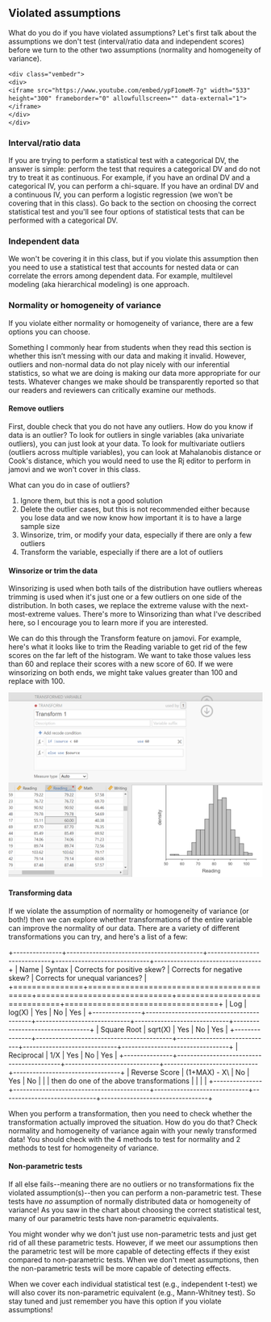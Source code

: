 ## Violated assumptions

What do you do if you have violated assumptions? Let's first talk about the assumptions we don't test (interval/ratio data and independent scores) before we turn to the other two assumptions (normality and homogeneity of variance).


```{=html}
<div class="vembedr">
<div>
<iframe src="https://www.youtube.com/embed/ypF1omeM-7g" width="533" height="300" frameborder="0" allowfullscreen="" data-external="1"></iframe>
</div>
</div>
```

### Interval/ratio data

If you are trying to perform a statistical test with a categorical DV, the answer is simple: perform the test that requires a categorical DV and do not try to treat it as continuous. For example, if you have an ordinal DV and a categorical IV, you can perform a chi-square. If you have an ordinal DV and a continuous IV, you can perform a logistic regression (we won't be covering that in this class). Go back to the section on choosing the correct statistical test and you'll see four options of statistical tests that can be performed with a categorical DV.

### Independent data

We won't be covering it in this class, but if you violate this assumption then you need to use a statistical test that accounts for nested data or can correlate the errors among dependent data. For example, multilevel modeling (aka hierarchical modeling) is one approach.

### Normality or homogeneity of variance

If you violate either normality or homogeneity of variance, there are a few options you can choose.

<div class="info">
<p>Something I commonly hear from students when they read this section
is whether this isn’t messing with our data and making it invalid.
However, outliers and non-normal data do not play nicely with our
inferential statistics, so what we are doing is making our data more
appropriate for our tests. Whatever changes we make should be
transparently reported so that our readers and reviewers can critically
examine our methods.</p>
</div>

#### Remove outliers

First, double check that you do not have any outliers. How do you know if data is an outlier? To look for outliers in single variables (aka univariate outliers), you can just look at your data. To look for multivariate outliers (outliers across multiple variables), you can look at Mahalanobis distance or Cook's distance, which you would need to use the Rj editor to perform in jamovi and we won't cover in this class.

What can you do in case of outliers?

1.  Ignore them, but this is not a good solution
2.  Delete the outlier cases, but this is not recommended either because you lose data and we now know how important it is to have a large sample size
3.  Winsorize, trim, or modify your data, especially if there are only a few outliers
4.  Transform the variable, especially if there are a lot of outliers

#### Winsorize or trim the data

Winsorizing is used when both tails of the distribution have outliers whereas trimming is used when it's just one or a few outliers on one side of the distribution. In both cases, we replace the extreme valuse with the next-most-extreme values. There's more to Winsorizing than what I've described here, so I encourage you to learn more if you are interested.

We can do this through the Transform feature on jamovi. For example, here's what it looks like to trim the Reading variable to get rid of the few scores on the far left of the histogram. We want to take those values less than 60 and replace their scores with a new score of 60. If we were winsorizing on both ends, we might take values greater than 100 and replace with 100.

![](images/03-jamovi/winsorize.png)

#### Transforming data

If we violate the assumption of normality or homogeneity of variance (or both!) then we can explore whether transformations of the entire variable can improve the normality of our data. There are a variety of different transformations you can try, and here's a list of a few:

+---------------+------------------------------------------+-----------------------------+-----------------------------+---------------------------------+
| Name          | Syntax                                   | Corrects for positive skew? | Corrects for negative skew? | Corrects for unequal variances? |
+===============+==========================================+=============================+=============================+=================================+
| Log           | log(X)                                   | Yes                         | No                          | Yes                             |
+---------------+------------------------------------------+-----------------------------+-----------------------------+---------------------------------+
| Square Root   | sqrt(X)                                  | Yes                         | No                          | Yes                             |
+---------------+------------------------------------------+-----------------------------+-----------------------------+---------------------------------+
| Reciprocal    | 1/X                                      | Yes                         | No                          | Yes                             |
+---------------+------------------------------------------+-----------------------------+-----------------------------+---------------------------------+
| Reverse Score | (1+MAX) - X\                             | No                          | Yes                         | No                              |
|               | then do one of the above transformations |                             |                             |                                 |
+---------------+------------------------------------------+-----------------------------+-----------------------------+---------------------------------+

When you perform a transformation, then you need to check whether the transformation actually improved the situation. How do you do that? Check normality and homogeneity of variance again with your newly transformed data! You should check with the 4 methods to test for normality and 2 methods to test for homogeneity of variance.

#### Non-parametric tests

If all else fails--meaning there are no outliers or no transformations fix the violated assumption(s)--then you can perform a non-parametric test. These tests have *no* assumption of normally distributed data or homogeneity of variance! As you saw in the chart about choosing the correct statistical test, many of our parametric tests have non-parametric equivalents.

You might wonder why we don't just use non-parametric tests and just get rid of all these parametric tests. However, if we meet our assumptions then the parametric test will be more capable of detecting effects if they exist compared to non-parametric tests. When we don't meet assumptions, then the non-parametric tests will be more capable of detecting effects.

When we cover each individual statistical test (e.g., independent t-test) we will also cover its non-parametric equivalent (e.g., Mann-Whitney test). So stay tuned and just remember you have this option if you violate assumptions!
